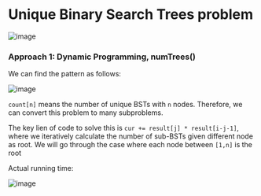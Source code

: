 # Unique Binary Search Trees problem
![image](https://user-images.githubusercontent.com/25105806/135387175-511bad80-5fa9-4eb8-b362-976c02a8a0ac.png)


### Approach 1: Dynamic Programming, numTrees()
We can find the pattern as follows:

![image](https://user-images.githubusercontent.com/25105806/135387595-dc41348f-7a88-4c59-aa74-053627a32123.png)

`count[n]` means the number of unique BSTs with `n` nodes. Therefore, we can convert this problem to many subproblems.

The key lien of code to solve this is `cur += result[j] * result[i-j-1]`, where we iteratively calculate the number of sub-BSTs given different node as root. We will go through the case where each node between `[1,n]` is the root

Actual running time:

![image](https://user-images.githubusercontent.com/25105806/135387965-96f15b5f-86f6-4683-b8cb-a4fe114aca41.png)

